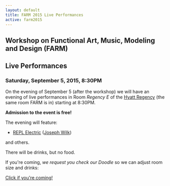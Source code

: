 ```yaml
---
layout: default
title: FARM 2015 Live Performances
active: farm2015
---
```


## Workshop on Functional Art, Music, Modeling and Design (FARM)

## Live Performances

### **Saturday, September 5, 2015, 8:30PM**

On the evening of September 5 (after the workshop) we will have an
evening of live performances in Room *Regency E* of the [Hyatt
Regency](http://vancouver.hyatt.com/en/hotel/home.html) (the same room
FARM is in) starting at 8:30PM.

**Admission to the event is free!**

The evening will feature:

* [REPL Electric](http://www.repl-electric.com/) ([Joseph
  Wilk](http://blog.josephwilk.net/))

and others.

There will be drinks, but no food.

If you're coming, *we request you check our Doodle* so we can adjust
room size and drinks:

[Click if you're coming!](http://doodle.com/poll/x867iniybmkue2st#admin)


